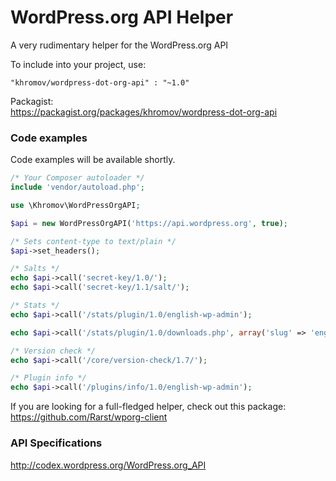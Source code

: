# WordPress.org API Helper
A very rudimentary helper for the WordPress.org API

To include into your project, use:

```
"khromov/wordpress-dot-org-api" : "~1.0"
```

Packagist:  
https://packagist.org/packages/khromov/wordpress-dot-org-api

### Code examples  
Code examples will be available shortly.

```php
/* Your Composer autoloader */
include 'vendor/autoload.php';

use \Khromov\WordPressOrgAPI;

$api = new WordPressOrgAPI('https://api.wordpress.org', true);

/* Sets content-type to text/plain */
$api->set_headers();

/* Salts */
echo $api->call('secret-key/1.0/');
echo $api->call('secret-key/1.1/salt/');

/* Stats */
echo $api->call('/stats/plugin/1.0/english-wp-admin');

echo $api->call('/stats/plugin/1.0/downloads.php', array('slug' => 'english-wp-admin', 'limit' => '30', 'callback' => 'myFunc'));

/* Version check */
echo $api->call('/core/version-check/1.7/');

/* Plugin info */
echo $api->call('/plugins/info/1.0/english-wp-admin');
```

If you are looking for a full-fledged helper, check out this package:  
https://github.com/Rarst/wporg-client

### API Specifications  
http://codex.wordpress.org/WordPress.org_API

